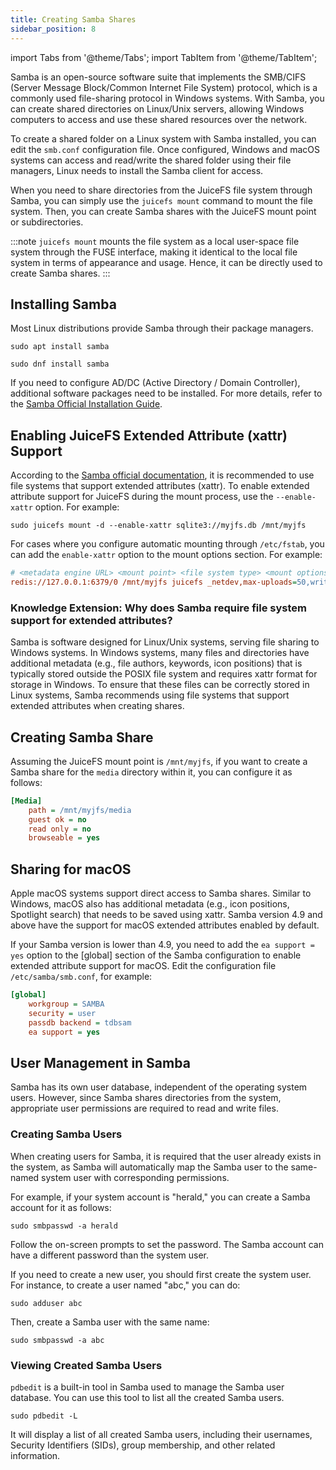 ```yaml
---
title: Creating Samba Shares
sidebar_position: 8
---
```


import Tabs from '@theme/Tabs';
import TabItem from '@theme/TabItem';

Samba is an open-source software suite that implements the SMB/CIFS (Server Message Block/Common Internet File System) protocol, which is a commonly used file-sharing protocol in Windows systems. With Samba, you can create shared directories on Linux/Unix servers, allowing Windows computers to access and use these shared resources over the network.

To create a shared folder on a Linux system with Samba installed, you can edit the `smb.conf` configuration file. Once configured, Windows and macOS systems can access and read/write the shared folder using their file managers, Linux needs to install the Samba client for access.

When you need to share directories from the JuiceFS file system through Samba, you can simply use the `juicefs mount` command to mount the file system. Then, you can create Samba shares with the JuiceFS mount point or subdirectories.

:::note
`juicefs mount` mounts the file system as a local user-space file system through the FUSE interface, making it identical to the local file system in terms of appearance and usage. Hence, it can be directly used to create Samba shares.
:::

## Installing Samba

Most Linux distributions provide Samba through their package managers.

<Tabs>
<TabItem value="debian" label="Debian and derivatives">

```shell
sudo apt install samba
```
</TabItem>
    <TabItem value="redhat" label="RHEL and derivatives">

```shell
sudo dnf install samba
```
</TabItem>
</Tabs>

If you need to configure AD/DC (Active Directory / Domain Controller), additional software packages need to be installed. For more details, refer to the [Samba Official Installation Guide](https://wiki.samba.org/index.php/Distribution-specific_Package_Installation).

## Enabling JuiceFS Extended Attribute (xattr) Support

According to the [Samba official documentation](https://wiki.samba.org/index.php/File_System_Support#File_systems_without_xattr_support), it is recommended to use file systems that support extended attributes (xattr). To enable extended attribute support for JuiceFS during the mount process, use the `--enable-xattr` option. For example:

```shell
sudo juicefs mount -d --enable-xattr sqlite3://myjfs.db /mnt/myjfs
```

For cases where you configure automatic mounting through `/etc/fstab`, you can add the `enable-xattr` option to the mount options section. For example:

```ini
# <metadata engine URL> <mount point> <file system type> <mount options>
redis://127.0.0.1:6379/0 /mnt/myjfs juicefs _netdev,max-uploads=50,writeback,cache-size=1024000,enable-xattr 0 0
```

### Knowledge Extension: Why does Samba require file system support for extended attributes?

Samba is software designed for Linux/Unix systems, serving file sharing to Windows systems. In Windows systems, many files and directories have additional metadata (e.g., file authors, keywords, icon positions) that is typically stored outside the POSIX file system and requires xattr format for storage in Windows. To ensure that these files can be correctly stored in Linux systems, Samba recommends using file systems that support extended attributes when creating shares.

## Creating Samba Share

Assuming the JuiceFS mount point is `/mnt/myjfs`, if you want to create a Samba share for the `media` directory within it, you can configure it as follows:

```ini
[Media]
    path = /mnt/myjfs/media
    guest ok = no
    read only = no
    browseable = yes
```

## Sharing for macOS

Apple macOS systems support direct access to Samba shares. Similar to Windows, macOS also has additional metadata (e.g., icon positions, Spotlight search) that needs to be saved using xattr. Samba version 4.9 and above have the support for macOS extended attributes enabled by default.

If your Samba version is lower than 4.9, you need to add the `ea support = yes` option to the [global] section of the Samba configuration to enable extended attribute support for macOS. Edit the configuration file `/etc/samba/smb.conf`, for example:

```ini
[global]
    workgroup = SAMBA
    security = user
    passdb backend = tdbsam
    ea support = yes
```

## User Management in Samba

Samba has its own user database, independent of the operating system users. However, since Samba shares directories from the system, appropriate user permissions are required to read and write files.

### Creating Samba Users

When creating users for Samba, it is required that the user already exists in the system, as Samba will automatically map the Samba user to the same-named system user with corresponding permissions.

For example, if your system account is "herald," you can create a Samba account for it as follows:

```shell
sudo smbpasswd -a herald
```

Follow the on-screen prompts to set the password. The Samba account can have a different password than the system user.

If you need to create a new user, you should first create the system user. For instance, to create a user named "abc," you can do:

```shell
sudo adduser abc
```

Then, create a Samba user with the same name:

```shell
sudo smbpasswd -a abc
```

### Viewing Created Samba Users

`pdbedit` is a built-in tool in Samba used to manage the Samba user database. You can use this tool to list all the created Samba users.

```shell
sudo pdbedit -L
```

It will display a list of all created Samba users, including their usernames, Security Identifiers (SIDs), group membership, and other related information.
